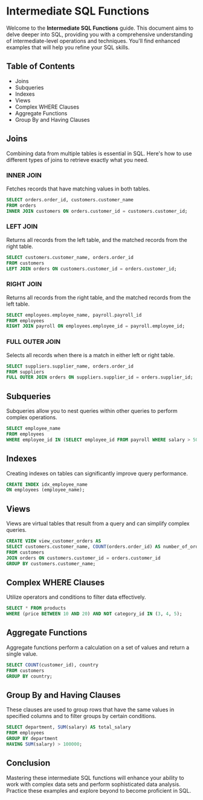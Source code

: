 # Intermediate SQL Functions

Welcome to the **Intermediate SQL Functions** guide. This document aims to delve deeper into SQL, providing you with a comprehensive understanding of intermediate-level operations and techniques. You'll find enhanced examples that will help you refine your SQL skills.

## Table of Contents
- Joins
- Subqueries
- Indexes
- Views
- Complex WHERE Clauses
- Aggregate Functions
- Group By and Having Clauses

## Joins
Combining data from multiple tables is essential in SQL. Here's how to use different types of joins to retrieve exactly what you need.

### INNER JOIN
Fetches records that have matching values in both tables.

```sql
SELECT orders.order_id, customers.customer_name
FROM orders
INNER JOIN customers ON orders.customer_id = customers.customer_id;
```

### LEFT JOIN
Returns all records from the left table, and the matched records from the right table.

```sql
SELECT customers.customer_name, orders.order_id
FROM customers
LEFT JOIN orders ON customers.customer_id = orders.customer_id;
```
### RIGHT JOIN
Returns all records from the right table, and the matched records from the left table.
```sql
SELECT employees.employee_name, payroll.payroll_id
FROM employees
RIGHT JOIN payroll ON employees.employee_id = payroll.employee_id;
```
### FULL OUTER JOIN
Selects all records when there is a match in either left or right table.
```sql
SELECT suppliers.supplier_name, orders.order_id
FROM suppliers
FULL OUTER JOIN orders ON suppliers.supplier_id = orders.supplier_id;
```
## Subqueries
Subqueries allow you to nest queries within other queries to perform complex operations.

```sql
SELECT employee_name
FROM employees
WHERE employee_id IN (SELECT employee_id FROM payroll WHERE salary > 50000);
```
## Indexes
Creating indexes on tables can significantly improve query performance.
```sql
CREATE INDEX idx_employee_name
ON employees (employee_name);
```
## Views
Views are virtual tables that result from a query and can simplify complex queries.
```sql
CREATE VIEW view_customer_orders AS
SELECT customers.customer_name, COUNT(orders.order_id) AS number_of_orders
FROM customers
JOIN orders ON customers.customer_id = orders.customer_id
GROUP BY customers.customer_name;
```
## Complex WHERE Clauses
Utilize operators and conditions to filter data effectively.

```sql
SELECT * FROM products
WHERE (price BETWEEN 10 AND 20) AND NOT category_id IN (3, 4, 5);
```
## Aggregate Functions
Aggregate functions perform a calculation on a set of values and return a single value.
```sql
SELECT COUNT(customer_id), country
FROM customers
GROUP BY country;
```
## Group By and Having Clauses
These clauses are used to group rows that have the same values in specified columns and to filter groups by certain conditions.
```sql
SELECT department, SUM(salary) AS total_salary
FROM employees
GROUP BY department
HAVING SUM(salary) > 100000;
```
## Conclusion
Mastering these intermediate SQL functions will enhance your ability to work with complex data sets and perform sophisticated data analysis. Practice these examples and explore beyond to become proficient in SQL.

